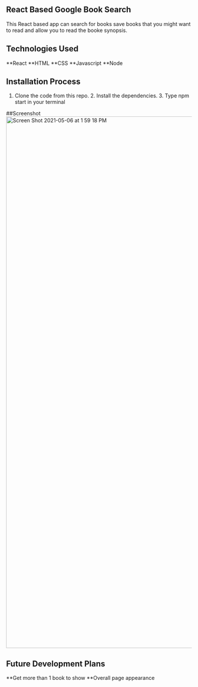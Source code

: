 ## React Based Google Book Search 
This React based app can search for books save books that you might want to read and allow you to read the booke synopsis. 

## Technologies Used 
**React
**HTML
**CSS 
**Javascript 
**Node 

## Installation Process 
1. Clone the code from this repo. 2. Install the dependencies. 3. Type npm start in your terminal 

##Screenshot 
<img width="1440" alt="Screen Shot 2021-05-06 at 1 59 18 PM" src="https://user-images.githubusercontent.com/74007392/117345297-62aee300-ae74-11eb-892c-4bd9de66f59d.png"> 

## Future Development Plans 
**Get more than 1 book to show
**Overall page appearance 
